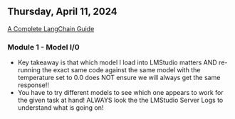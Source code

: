 ## Thursday, April 11, 2024

[A Complete LangChain Guide](https://nanonets.com/blog/langchain/) 

### Module 1 - Model I/0

* Key takeaway is that which model I load into LMStudio matters AND re-running the exact same code against the same model with the temperature set to 0.0 does NOT ensure we will always get the same response!!
* You have to try different models to see which one appears to work for the given task at hand! ALWAYS look the the LMStudio Server Logs to understand what is going on!